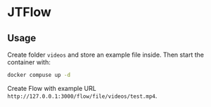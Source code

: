 # JTFlow

## Usage

Create folder `videos` and store an example file inside. Then start the container with:

```bash
docker compuse up -d
```

Create Flow with example URL `http://127.0.0.1:3000/flow/file/videos/test.mp4`.
